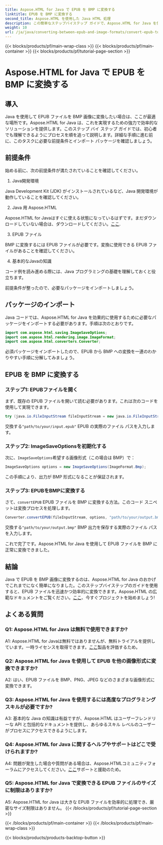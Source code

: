 ```yaml
---
title: Aspose.HTML for Java で EPUB を BMP に変換する
linktitle: EPUB を BMP に変換する
second_title: Aspose.HTML を使用した Java HTML 処理
description: この簡単なステップバイステップ ガイドで、Aspose.HTML for Java を使用して EPUB ファイルを BMP 画像に変換する方法を学びます。
weight: 10
url: /ja/java/converting-between-epub-and-image-formats/convert-epub-to-bmp/
---
```


{{< blocks/products/pf/main-wrap-class >}}
{{< blocks/products/pf/main-container >}}
{{< blocks/products/pf/tutorial-page-section >}}

# Aspose.HTML for Java で EPUB を BMP に変換する

## 導入

Java を使用して EPUB ファイルを BMP 画像に変換したい場合は、ここが最適な場所です。Aspose.HTML for Java は、これを実現するための強力で効率的なソリューションを提供します。このステップ バイ ステップ ガイドでは、初心者でも理解できるようにプロセスを順を追って説明します。詳細な手順に進む前に、このタスクに必要な前提条件とインポート パッケージを確認しましょう。

## 前提条件

始める前に、次の前提条件が満たされていることを確認してください。

1. Java開発環境

Java Development Kit (JDK) がインストールされているなど、Java 開発環境が動作していることを確認してください。

2. Java 用 Aspose.HTML

 Aspose.HTML for Javaはすぐに使える状態になっているはずです。まだダウンロードしていない場合は、ダウンロードしてください。[ここ](https://releases.aspose.com/html/java/).

3. EPUB ファイル

BMP に変換するには EPUB ファイルが必要です。変換に使用できる EPUB ファイルがあることを確認してください。

4. 基本的なJavaの知識

コード例を読み進める際には、Java プログラミングの基礎を理解しておくと役立ちます。

前提条件が整ったので、必要なパッケージをインポートしましょう。

## パッケージのインポート

Java コードでは、Aspose.HTML for Java を効果的に使用するために必要なパッケージをインポートする必要があります。手順は次のとおりです。

```java
import com.aspose.html.saving.ImageSaveOptions;
import com.aspose.html.rendering.image.ImageFormat;
import com.aspose.html.converters.Converter;
```

必須パッケージをインポートしたので、EPUB から BMP への変換を一連のわかりやすい手順に分解してみましょう。

## EPUB を BMP に変換する

### ステップ1: EPUBファイルを開く

まず、既存の EPUB ファイルを開いて読む必要があります。これは次のコードを使用して実現できます。

```java
try (java.io.FileInputStream fileInputStream = new java.io.FileInputStream("path/to/your/input.epub")) {
```

交換する`"path/to/your/input.epub"` EPUB の実際のファイル パスを入力します。

### ステップ2: ImageSaveOptionsを初期化する

次に、`ImageSaveOptions`希望する画像形式（この場合は BMP）で：

```java
ImageSaveOptions options = new ImageSaveOptions(ImageFormat.Bmp);
```

この手順により、出力が BMP 形式になることが保証されます。

### ステップ3: EPUBをBMPに変換する

さて、`convertEPUB` EPUB ファイルを BMP に変換する方法。このコード スニペットは変換プロセスを処理します。

```java
Converter.convertEPUB(fileInputStream, options, "path/to/your/output.bmp");
```

交換する`"path/to/your/output.bmp"` BMP 出力を保存する実際のファイル パスを入力します。

これで完了です。Aspose.HTML for Java を使用して EPUB ファイルを BMP に正常に変換できました。

## 結論

 Java で EPUB を BMP 画像に変換するのは、Aspose.HTML for Java のおかげでこれまでになく簡単になりました。このステップバイステップのガイドを使用すると、EPUB ファイルを迅速かつ効率的に変換できます。Aspose.HTML の広範なドキュメントをご覧ください。[ここ](https://reference.aspose.com/html/java/)、今すぐプロジェクトを始めましょう!

## よくある質問

### Q1: Aspose.HTML for Java は無料で使用できますか?

A1: Aspose.HTML for Javaは無料ではありませんが、無料トライアルを提供しています。一時ライセンスを取得できます。[ここ](https://purchase.aspose.com/temporary-license/)製品を評価するため。

### Q2: Aspose.HTML for Java を使用して EPUB を他の画像形式に変換できますか?

A2: はい、EPUB ファイルを BMP、PNG、JPEG などのさまざまな画像形式に変換できます。

### Q3: Aspose.HTML for Java を使用するには高度なプログラミング スキルが必要ですか?

A3: 基本的な Java の知識は有益ですが、Aspose.HTML はユーザーフレンドリーな API と包括的なドキュメントを提供し、あらゆるスキル レベルのユーザーがプロセスにアクセスできるようにします。

### Q4: Aspose.HTML for Java に関するヘルプやサポートはどこで受けられますか?

 A4: 問題が発生した場合や質問がある場合は、Aspose.HTMLコミュニティフォーラムにアクセスしてください。[ここ](https://forum.aspose.com/)サポートと援助のため。

### Q5: Aspose.HTML for Java で変換できる EPUB ファイルのサイズに制限はありますか?

A5: Aspose.HTML for Java は大きな EPUB ファイルを効率的に処理でき、厳密なサイズ制限はありません。
{{< /blocks/products/pf/tutorial-page-section >}}

{{< /blocks/products/pf/main-container >}}
{{< /blocks/products/pf/main-wrap-class >}}

{{< blocks/products/products-backtop-button >}}
